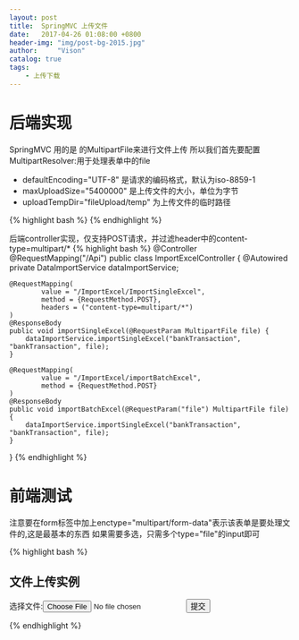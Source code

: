 ```yaml
---
layout: post
title:  SpringMVC 上传文件
date:   2017-04-26 01:08:00 +0800
header-img: "img/post-bg-2015.jpg"
author:     "Vison"
catalog: true
tags:
    - 上传下载
---
```


# 后端实现

SpringMVC 用的是 的MultipartFile来进行文件上传 所以我们首先要配置MultipartResolver:用于处理表单中的file

* defaultEncoding="UTF-8" 是请求的编码格式，默认为iso-8859-1
* maxUploadSize="5400000" 是上传文件的大小，单位为字节
* uploadTempDir="fileUpload/temp" 为上传文件的临时路径

{% highlight bash %}
<bean id="multipartResolver" class="org.springframework.web.multipart.commons.CommonsMultipartResolver">
        <property name="defaultEncoding" value="utf-8" />
        <property name="maxUploadSize" value="10485760" />
        <property name="maxInMemorySize" value="4096" />
        <property name="resolveLazily" value="true" />
</bean>
{% endhighlight %}

后端controller实现，仅支持POST请求，并过滤header中的content-type=multipart/*
{% highlight bash %}
@Controller
@RequestMapping("/Api")
public class ImportExcelController {
    @Autowired
    private DataImportService dataImportService;

    @RequestMapping(
            value = "/ImportExcel/ImportSingleExcel",
            method = {RequestMethod.POST},
            headers = ("content-type=multipart/*")
    )
    @ResponseBody
    public void importSingleExcel(@RequestParam MultipartFile file) {
        dataImportService.importSingleExcel("bankTransaction", "bankTransaction", file);
    }

    @RequestMapping(
            value = "/ImportExcel/importBatchExcel",
            method = {RequestMethod.POST}
    )
    @ResponseBody
    public void importBatchExcel(@RequestParam("file") MultipartFile file) {
        dataImportService.importSingleExcel("bankTransaction", "bankTransaction", file);
    }
}
{% endhighlight %}

# 前端测试

注意要在form标签中加上enctype="multipart/form-data"表示该表单是要处理文件的,这是最基本的东西
如果需要多选，只需多个type="file"的input即可

{% highlight bash %}
<!DOCTYPE html>
<html lang="en">
<head>
    <meta charset="UTF-8">
    <title>Title</title>
</head>
<body>
  <h2>文件上传实例</h2>
  <form  method="post" action="http://192.168.64.234:9081/core/Api/ImportExcel/ImportSingleExcel" enctype="multipart/form-data">
    选择文件:<input type="file" name="file">
    <input type="submit" value="提交">
  </form>
</body>
</html>
{% endhighlight %}

